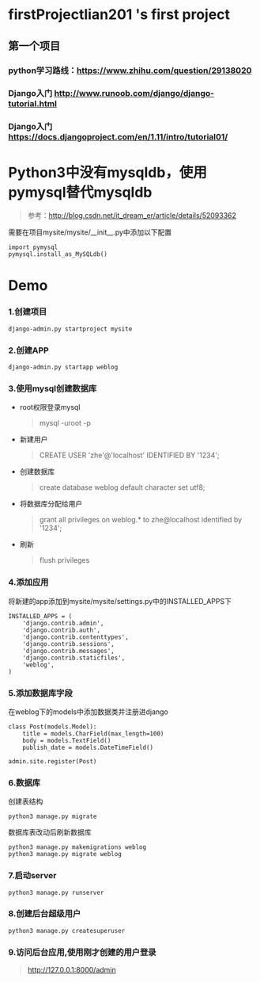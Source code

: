 # firstProjectlian201 's first project

## 第一个项目
### python学习路线：https://www.zhihu.com/question/29138020

### Django入门 http://www.runoob.com/django/django-tutorial.html

### Django入门 https://docs.djangoproject.com/en/1.11/intro/tutorial01/



# Python3中没有mysqldb，使用pymysql替代mysqldb

> 参考：http://blog.csdn.net/it_dream_er/article/details/52093362

需要在项目mysite/mysite/\_\_init__.py中添加以下配置
```
import pymysql
pymysql.install_as_MySQLdb()
```

# Demo

### 1.创建项目
```
django-admin.py startproject mysite
```
### 2.创建APP
```
django-admin.py startapp weblog
```
### 3.使用mysql创建数据库
- root权限登录mysql
    > mysql -uroot -p
- 新建用户
    > CREATE USER 'zhe'@'localhost' IDENTIFIED BY '1234';
- 创建数据库
    > create database weblog default character set utf8;
- 将数据库分配给用户
    > grant all privileges on weblog.* to zhe@localhost identified by '1234';
- 刷新
    > flush privileges

### 4.添加应用
将新建的app添加到mysite/mysite/settings.py中的INSTALLED_APPS下
```
INSTALLED_APPS = (
    'django.contrib.admin',
    'django.contrib.auth',
    'django.contrib.contenttypes',
    'django.contrib.sessions',
    'django.contrib.messages',
    'django.contrib.staticfiles',
    'weblog',
)
```
### 5.添加数据库字段
在weblog下的models中添加数据类并注册进django
```
class Post(models.Model):
    title = models.CharField(max_length=100)
    body = models.TextField()
    publish_date = models.DateTimeField()

admin.site.register(Post)
```
### 6.数据库
创建表结构
```
python3 manage.py migrate
```
数据库表改动后刷新数据库
```
python3 manage.py makemigrations weblog
python3 manage.py migrate weblog
```

### 7.启动server
```
python3 manage.py runserver
```

### 8.创建后台超级用户
```
python3 manage.py createsuperuser
```

### 9.访问后台应用,使用刚才创建的用户登录
> http://127.0.0.1:8000/admin
